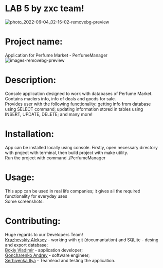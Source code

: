 # LAB 5 by zxc team!
![photo_2022-06-04_02-15-02-removebg-preview](https://user-images.githubusercontent.com/78850311/171965770-9718c15f-33ec-4a47-8613-c118818a3dc7.png)<br>
# Project name:
Application for Perfume Market - PerfumeManager<br>
![images-removebg-preview](https://user-images.githubusercontent.com/78850311/171941204-bb8f0e27-998c-4908-bb04-e4c33b6e329f.png)<br>
# Description:
Console application designed to work with databases of Perfume Market.<br>
Contains maclers info, info of deals and goods for sale.<br>
Provides user with the following functionality: getting info from database using SELECT command; updating information stored in tables using INSERT, UPDATE, DELETE; and many more!<br>

# Installation:
App can be installed locally using console. Firstly, open necessary directory with project with terminal, then build project with make utility.<br>
Run the project with command ./PerfumeManager<br>
# Usage:
This app can be used in real life companies; it gives all the required functionality for everyday uses<br>
Some screenshots:<br>
# Contributing:
Huge regards to our Developers Team!<br>
[Krazhevskiy Aleksey](https://github.com/alekseykrazhev) - working with git (documantation) and SQLite - desing and export database;<br>
[Bokiy Vladimir](https://github.com/VladimirBokiy) - application developer;<br>
[Goncharenko Andrey](https://github.com/andrey1pf) - software engineer;<br>
[Serhiyenka Ilya](https://github.com/P1l1gr1m) - Teamlead and testing the application.<br>
